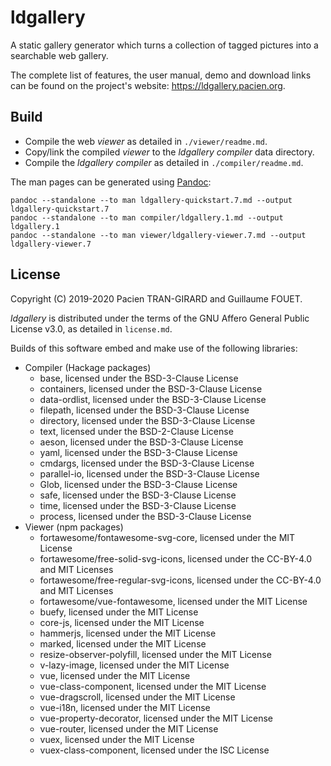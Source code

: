 ldgallery
=========

A static gallery generator which turns a collection of tagged pictures into a searchable web gallery.

The complete list of features, the user manual, demo and download links can be found on the project's website: https://ldgallery.pacien.org.


Build
-----

* Compile the web _viewer_ as detailed in `./viewer/readme.md`.
* Copy/link the compiled _viewer_ to the _ldgallery compiler_ data directory.
* Compile the _ldgallery compiler_ as detailed in `./compiler/readme.md`.


The man pages can be generated using [Pandoc]:

```
pandoc --standalone --to man ldgallery-quickstart.7.md --output ldgallery-quickstart.7
pandoc --standalone --to man compiler/ldgallery.1.md --output ldgallery.1
pandoc --standalone --to man viewer/ldgallery-viewer.7.md --output ldgallery-viewer.7
```

[Pandoc]: https://pandoc.org/


License
-------

Copyright (C) 2019-2020  Pacien TRAN-GIRARD and Guillaume FOUET.

_ldgallery_ is distributed under the terms of the GNU Affero General Public License v3.0, as detailed in `license.md`.

Builds of this software embed and make use of the following libraries:

* Compiler (Hackage packages)
  * base, licensed under the BSD-3-Clause License
  * containers, licensed under the BSD-3-Clause License
  * data-ordlist, licensed under the BSD-3-Clause License
  * filepath, licensed under the BSD-3-Clause License
  * directory, licensed under the BSD-3-Clause License
  * text, licensed under the BSD-2-Clause License
  * aeson, licensed under the BSD-3-Clause License
  * yaml, licensed under the BSD-3-Clause License
  * cmdargs, licensed under the BSD-3-Clause License
  * parallel-io, licensed under the BSD-3-Clause License
  * Glob, licensed under the BSD-3-Clause License
  * safe, licensed under the BSD-3-Clause License
  * time, licensed under the BSD-3-Clause License
  * process, licensed under the BSD-3-Clause License
* Viewer (npm packages)
  * fortawesome/fontawesome-svg-core, licensed under the MIT License
  * fortawesome/free-solid-svg-icons, licensed under the CC-BY-4.0 and MIT Licenses
  * fortawesome/free-regular-svg-icons, licensed under the CC-BY-4.0 and MIT Licenses
  * fortawesome/vue-fontawesome, licensed under the MIT License
  * buefy, licensed under the MIT License
  * core-js, licensed under the MIT License
  * hammerjs, licensed under the MIT License
  * marked, licensed under the MIT License
  * resize-observer-polyfill, licensed under the MIT License
  * v-lazy-image, licensed under the MIT License
  * vue, licensed under the MIT License
  * vue-class-component, licensed under the MIT License
  * vue-dragscroll, licensed under the MIT License
  * vue-i18n, licensed under the MIT License
  * vue-property-decorator, licensed under the MIT License
  * vue-router, licensed under the MIT License
  * vuex, licensed under the MIT License
  * vuex-class-component, licensed under the ISC License
